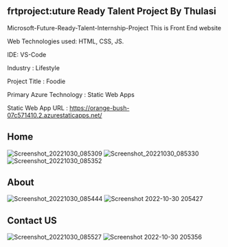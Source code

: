 ## frtproject:uture Ready Talent Project By Thulasi
Microsoft-Future-Ready-Talent-Internship-Project This is Front End website

Web Technologies used: HTML, CSS, JS.

IDE: VS-Code

Industry : Lifestyle

Project Title : Foodie

Primary Azure Technology : Static Web Apps

Static Web App URL : https://orange-bush-07c571410.2.azurestaticapps.net/

## Home
![Screenshot_20221030_085309](https://user-images.githubusercontent.com/116788532/198887078-f7b0daee-f276-4ad4-a839-944f63bb7670.png)
![Screenshot_20221030_085330](https://user-images.githubusercontent.com/116788532/198887075-532f674d-5ea1-4de1-ba8e-8831d456b1c5.png)
![Screenshot_20221030_085352](https://user-images.githubusercontent.com/116788532/198887071-15358583-924f-4600-939e-7edb58f51db0.png)

## About 

![Screenshot_20221030_085444](https://user-images.githubusercontent.com/116788532/198887100-2821f5a0-e54b-4ed5-828a-cdb886d06d9c.png)
![Screenshot 2022-10-30 205427](https://user-images.githubusercontent.com/116788532/198887108-7bcd8389-a20b-41bf-8967-fc07891e0cc5.jpg)

## Contact US

![Screenshot_20221030_085527](https://user-images.githubusercontent.com/116788532/198887246-d59628bc-4825-46be-baa4-cf03d198d348.png)
![Screenshot 2022-10-30 205356](https://user-images.githubusercontent.com/116788532/198887247-08e815ee-c905-4092-98fc-2a0c36e2d87b.jpg)





